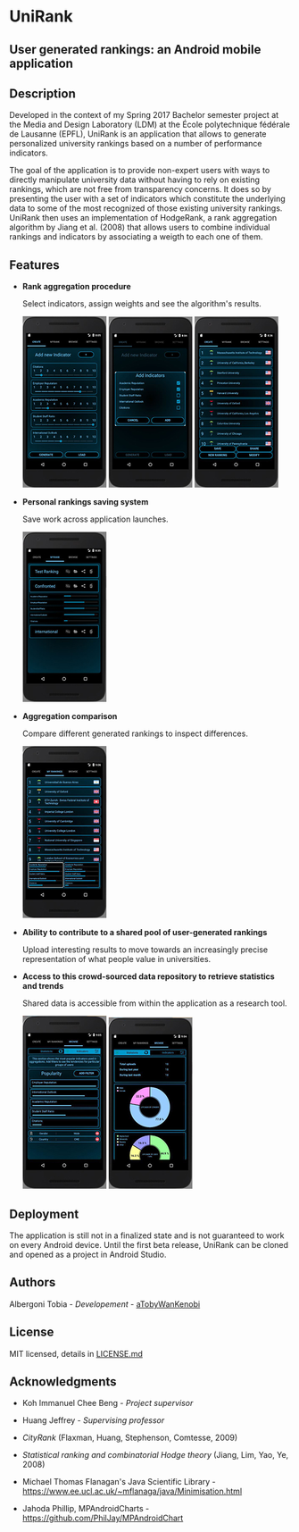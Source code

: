 # UniRank
## User generated rankings: an Android mobile application


## Description
Developed in the context of my Spring 2017 Bachelor semester project at the Media and Design Laboratory (LDM) at the École polytechnique fédérale de Lausanne (EPFL), UniRank is an application that allows to generate personalized university rankings based on a number of performance indicators.

The goal of the application is to provide non-expert users with ways to directly manipulate university data without having to rely on existing rankings, which are not free from transparency concerns. It does so by presenting the user with a set of indicators which constitute the underlying data to some of the most recognized of those existing university rankings. UniRank then uses an implementation of HodgeRank, a rank aggregation algorithm by Jiang et al. (2008) that allows users to combine individual rankings and indicators by associating a weigth to each one of them.

## Features

- **Rank aggregation procedure**

  Select indicators, assign weights and see the algorithm's results.
  
  ![Aggregation setup](/screenshots/Screen_CreationIndicators.JPG)
  ![Aggregation setup2](/screenshots/Screen_CreationDialog.JPG)
  ![Aggregation result](/screenshots/Screen_ConfrontResult.JPG)
  
- **Personal rankings saving system**

  Save work across application launches.
  
  ![Saves](/screenshots/Screen_SavePreview.JPG)
  
- **Aggregation comparison**

  Compare different generated rankings to inspect differences.
  
  ![Comparison](/screenshots/Screen_Comparison.jpg)
  
- **Ability to contribute to a shared pool of user-generated rankings**

  Upload interesting results to move towards an increasingly precise representation of what people value in universities.
  
- **Access to this crowd-sourced data repository to retrieve statistics and trends**

  Shared data is accessible from within the application as a research tool.
  
  ![Shared Pool Queries](/screenshots/Screen_SharedPoolQuery.jpg)
  ![Shared Pool Statistics](/screenshots/Screen_SharedPoolStatistics.jpg)

## Deployment
The application is still not in a finalized state and is not guaranteed to work on every Android device. Until the first beta release, UniRank can be cloned and opened as a project in Android Studio.
  
## Authors
Albergoni Tobia - _Developement_ - [aTobyWanKenobi](https://github.com/aTobyWanKenobi)

## License
MIT licensed, details in [LICENSE.md](https://github.com/aTobyWanKenobi/uni-rank-android/blob/master/LICENSE)

## Acknowledgments
- Koh Immanuel Chee Beng - _Project supervisor_ 
- Huang Jeffrey - _Supervising professor_

- _CityRank_ (Flaxman, Huang, Stephenson, Comtesse, 2009)
- _Statistical ranking and combinatorial Hodge theory_ (Jiang, Lim, Yao, Ye, 2008)
- Michael Thomas Flanagan's Java Scientific Library - https://www.ee.ucl.ac.uk/~mflanaga/java/Minimisation.html
- Jahoda Phillip, MPAndroidCharts - https://github.com/PhilJay/MPAndroidChart
